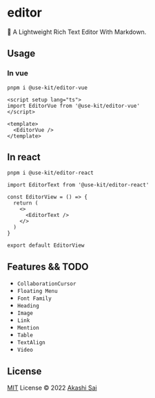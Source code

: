 # editor

📄 A Lightweight Rich Text Editor With Markdown.

## Usage

### In vue

```shell
pnpm i @use-kit/editor-vue
```

```vue
<script setup lang="ts">
import EditorVue from '@use-kit/editor-vue'
</script>

<template>
  <EditorVue />
</template>
```

## In react

```shell
pnpm i @use-kit/editor-react
```

```tsx
import EditorText from '@use-kit/editor-react'

const EditorView = () => {
  return (
    <>
      <EditorText />
    </>
  )
}

export default EditorView
```

## Features && TODO

- `CollaborationCursor`
- `Floating Menu`
- `Font Family`
- `Heading`
- `Image`
- `Link`
- `Mention`
- `Table`
- `TextAlign`
- `Video`

## License

[MIT](./LICENSE) License © 2022 [Akashi Sai](https://github.com/akashigakki)

